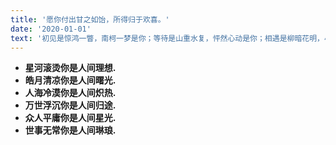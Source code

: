 ```yaml
---
title: '愿你付出甘之如饴，所得归于欢喜。'
date: '2020-01-01'
text: '初见是惊鸿一瞥，南柯一梦是你；等待是山重水复，怦然心动是你；相遇是柳暗花明，小心翼翼是你；重逢是始料未及，别来无恙是你。'
---
```

- **星河滚烫你是人间理想.** 
- **皓月清凉你是人间曙光.** 
- **人海冷漠你是人间炽热.** 
- **万世浮沉你是人间归途.** 
- **众人平庸你是人间星光.** 
- **世事无常你是人间琳琅.** 